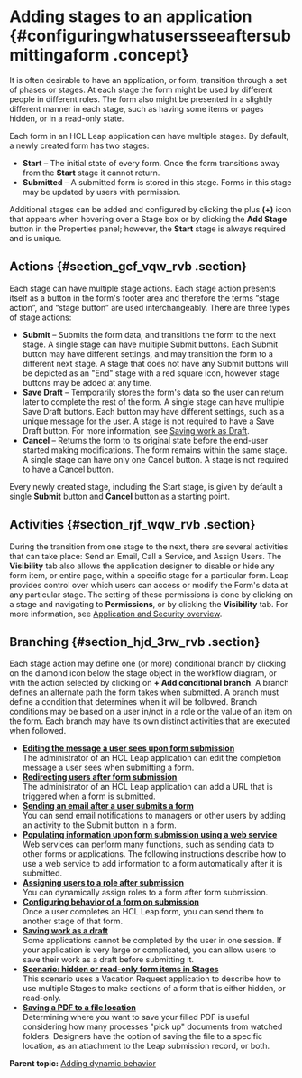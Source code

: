 # Adding stages to an application {#configuringwhatusersseeaftersubmittingaform .concept}

It is often desirable to have an application, or form, transition through a set of phases or stages. At each stage the form might be used by different people in different roles. The form also might be presented in a slightly different manner in each stage, such as having some items or pages hidden, or in a read-only state.

Each form in an HCL Leap application can have multiple stages. By default, a newly created form has two stages:

-   **Start** – The initial state of every form. Once the form transitions away from the **Start** stage it cannot return.
-   **Submitted** – A submitted form is stored in this stage. Forms in this stage may be updated by users with permission.

Additional stages can be added and configured by clicking the plus **\(+\)** icon that appears when hovering over a Stage box or by clicking the **Add Stage** button in the Properties panel; however, the **Start** stage is always required and is unique.

## Actions {#section_gcf_vqw_rvb .section}

Each stage can have multiple stage actions. Each stage action presents itself as a button in the form's footer area and therefore the terms “stage action”, and “stage button” are used interchangeably. There are three types of stage actions:

-   **Submit** – Submits the form data, and transitions the form to the next stage. A single stage can have multiple Submit buttons. Each Submit button may have different settings, and may transition the form to a different next stage. A stage that does not have any Submit buttons will be depicted as an "End" stage with a red square icon, however stage buttons may be added at any time.
-   **Save Draft** – Temporarily stores the form's data so the user can return later to complete the rest of the form. A single stage can have multiple Save Draft buttons. Each button may have different settings, such as a unique message for the user. A stage is not required to have a Save Draft button. For more information, see [Saving work as Draft](sad_allowing_users_to_save.md).
-   **Cancel** – Returns the form to its original state before the end-user started making modifications. The form remains within the same stage. A single stage can have only one Cancel button. A stage is not required to have a Cancel button.

Every newly created stage, including the Start stage, is given by default a single **Submit** button and **Cancel** button as a starting point.

## Activities {#section_rjf_wqw_rvb .section}

During the transition from one stage to the next, there are several activities that can take place: Send an Email, Call a Service, and Assign Users. The **Visibility** tab also allows the application designer to disable or hide any form item, or entire page, within a specific stage for a particular form. Leap provides control over which users can access or modify the Form's data at any particular stage. The setting of these permissions is done by clicking on a stage and navigating to **Permissions**, or by clicking the **Visibility** tab. For more information, see [Application and Security overview](se_security_toc.md).

## Branching {#section_hjd_3rw_rvb .section}

Each stage action may define one \(or more\) conditional branch by clicking on the diamond icon below the stage object in the workflow diagram, or with the action selected by clicking on **+ Add conditional branch**. A branch defines an alternate path the form takes when submitted. A branch must define a condition that determines when it will be followed. Branch conditions may be based on a user in/not in a role or the value of an item on the form. Each branch may have its own distinct activities that are executed when followed.

-   **[Editing the message a user sees upon form submission](sub_editing_the_message_a_user_sees.md)**  
The administrator of an HCL Leap application can edit the completion message a user sees when submitting a form.
-   **[Redirecting users after form submission](sub_editing_the_url_a_user_sees.md)**  
The administrator of an HCL Leap application can add a URL that is triggered when a form is submitted.
-   **[Sending an email after a user submits a form](sub_sending_an_email.md)**  
You can send email notifications to managers or other users by adding an activity to the Submit button in a form.
-   **[Populating information upon form submission using a web service](sub_use_service_to_populate_on_form_submission.md)**  
Web services can perform many functions, such as sending data to other forms or applications. The following instructions describe how to use a web service to add information to a form automatically after it is submitted.
-   **[Assigning users to a role after submission](sub_assigning_a_user.md)**  
You can dynamically assign roles to a form after form submission.
-   **[Configuring behavior of a form on submission](sub_sending_a_user_to_another_url.md)**  
Once a user completes an HCL Leap form, you can send them to another stage of that form.
-   **[Saving work as a draft](sad_allowing_users_to_save.md)**  
Some applications cannot be completed by the user in one session. If your application is very large or complicated, you can allow users to save their work as a draft before submitting it.
-   **[Scenario: hidden or read-only form items in Stages](sub_hidden_or_read_only_items_in_stages.md)**  
This scenario uses a Vacation Request application to describe how to use multiple Stages to make sections of a form that is either hidden, or read-only.
-   **[Saving a PDF to a file location](sub_saving_pdf.md)**  
Determining where you want to save your filled PDF is useful considering how many processes "pick up" documents from watched folders. Designers have the option of saving the file to a specific location, as an attachment to the Leap submission record, or both.

**Parent topic:** [Adding dynamic behavior](cr_adding_dynamic_behavior.md)

